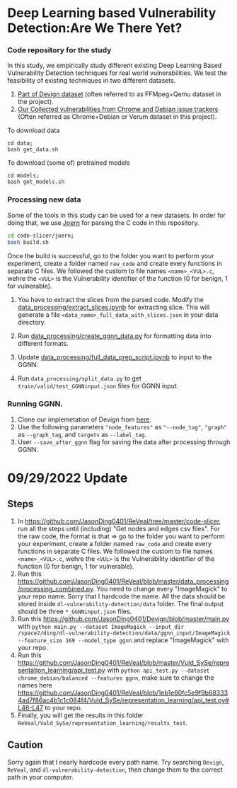 # Deep Learning based Vulnerability Detection:Are We There Yet? 

### Code repository for the study

In this study, we empirically study different existing Deep Learning Based Vulnerability Detection techniques for real world vulnerabilities. 
We test the feasibility of existing techniques in two different datasets. 
1. [Part of Devign dataset](https://drive.google.com/file/d/1x6hoF7G-tSYxg8AFybggypLZgMGDNHfF) (often referred to as FFMpeg+Qemu dataset in the project). 
2. [Our Collected vulnerabilities from Chrome and Debian issue trackers](https://drive.google.com/drive/folders/1KuIYgFcvWUXheDhT--cBALsfy1I4utOy) (Often referred as Chrome+Debian or Verum dataset in this project).


To download data 

```
cd data;
bash get_data.sh
```

To download (some of) pretrained models
```
cd models;
bash get_models.sh
```

### Processing new data
Some of the tools in this study can be used for a new datasets. In order for doing that, we use [Joern]() for parsing the C code in this repository.   
```bash
cd code-slicer/joern;
bash build.sh
```
Once the build is successful, go to the folder you want to perform your experiment, create a folder named `raw_code` and create every functions in separate C files. 
We followed the custom to file names `<name>_<VUL>.c`, wehre the `<VUL>` is the Vulnerability identifier of the  function (0 for benign, 1 for vulnerable).

1. You have to extract the slices from the parsed code. Modify the [data_processing/extract_slices.ipynb](data_processing/extract_slices.ipynb) for extracting slice. 
This will generate a file `<data_name>_full_data_with_slices.json` in your data directory. 

2. Run [data_processing/create_ggnn_data.py](data_processing/create_ggnn_data.py) for formatting data into different formats.

3. Update [data_processing/full_data_prep_script.ipynb](data_processing/full_data_prep_script.ipynb) to input to the GGNN.

4. Run `data_processing/split_data.py` to get `train/valid/test_GGNNinput.json` files for GGNN input.

### Running GGNN. 

1. Clone our implemetation of Devign from [here](https://github.com/saikat107/Devign.git).
2. Use the following parameters `"node_features"` as `"--node_tag"`, `"graph"` as `--graph_tag`, and `targets` as `--label_tag`.
3. User `--save_after_ggnn` flag for saving the data after processing through GGNN.

# 09/29/2022 Update
## Steps

1. In https://github.com/JasonDing0401/ReVeal/tree/master/code-slicer, run all the steps until (including) "Get nodes and edges csv files". For the raw code, the format is that => go to the folder you want to perform your experiment, create a folder named `raw_code` and create every functions in separate C files. We followed the custom to file names `<name>_<VUL>.c`, wehre the `<VUL>` is the Vulnerability identifier of the function (0 for benign, 1 for vulnerable).
2. Run this https://github.com/JasonDing0401/ReVeal/blob/master/data_processing/processing_combined.py. You need to change every "ImageMagick" to your repo name. Sorry that I hardcode the name. All the data should be stored inside `dl-vulnerability-detection/data` folder. The final output should be three `*_GGNNinput.json` files.
3. Run this https://github.com/JasonDing0401/Devign/blob/master/main.py with `python main.py --dataset ImageMagick --input_dir /space2/ding/dl-vulnerability-detection/data/ggnn_input/ImageMagick --feature_size 169 --model_type ggnn` and replace "ImageMagick" with your repo.
4. Run this https://github.com/JasonDing0401/ReVeal/blob/master/Vuld_SySe/representation_learning/api_test.py with `python api_test.py --dataset chrome_debian/balanced --features ggnn`, make sure to change the names here https://github.com/JasonDing0401/ReVeal/blob/1eb1e60fc5e9f9b683334ad7f86ac4b1c1c084f4/Vuld_SySe/representation_learning/api_test.py#L46-L47 to your repo.
5. Finally, you will get the results in this folder `ReVeal/Vuld_SySe/representation_learning/results_test`.

## Caution

Sorry again that I nearly hardcode every path name. Try searching `Devign`, `ReVeal`, and `dl-vulnerability-detection`, then change them to the correct path in your computer.
